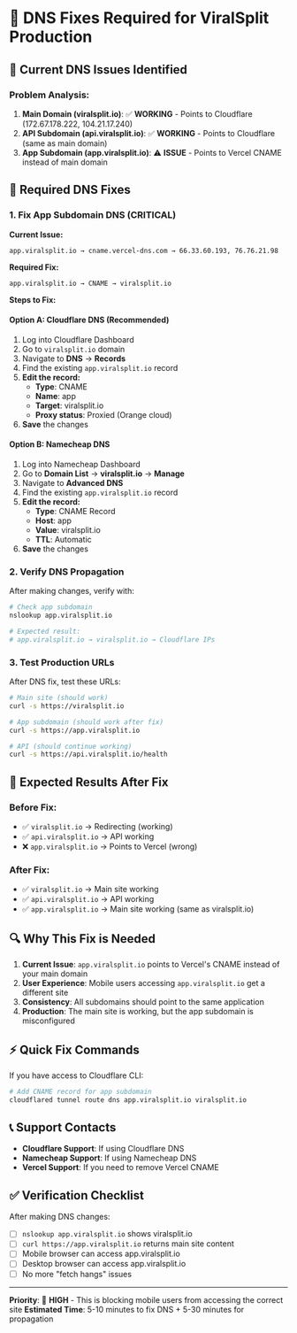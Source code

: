 # 🔧 DNS Fixes Required for ViralSplit Production

## 🚨 **Current DNS Issues Identified**

### **Problem Analysis:**
1. **Main Domain (viralsplit.io)**: ✅ **WORKING** - Points to Cloudflare (172.67.178.222, 104.21.17.240)
2. **API Subdomain (api.viralsplit.io)**: ✅ **WORKING** - Points to Cloudflare (same as main domain)
3. **App Subdomain (app.viralsplit.io)**: ⚠️ **ISSUE** - Points to Vercel CNAME instead of main domain

## 🔧 **Required DNS Fixes**

### **1. Fix App Subdomain DNS (CRITICAL)**

**Current Issue:**
```
app.viralsplit.io → cname.vercel-dns.com → 66.33.60.193, 76.76.21.98
```

**Required Fix:**
```
app.viralsplit.io → CNAME → viralsplit.io
```

**Steps to Fix:**

#### **Option A: Cloudflare DNS (Recommended)**
1. Log into Cloudflare Dashboard
2. Go to `viralsplit.io` domain
3. Navigate to **DNS** → **Records**
4. Find the existing `app.viralsplit.io` record
5. **Edit the record:**
   - **Type**: CNAME
   - **Name**: app
   - **Target**: viralsplit.io
   - **Proxy status**: Proxied (Orange cloud)
6. **Save** the changes

#### **Option B: Namecheap DNS**
1. Log into Namecheap Dashboard
2. Go to **Domain List** → **viralsplit.io** → **Manage**
3. Navigate to **Advanced DNS**
4. Find the existing `app.viralsplit.io` record
5. **Edit the record:**
   - **Type**: CNAME Record
   - **Host**: app
   - **Value**: viralsplit.io
   - **TTL**: Automatic
6. **Save** the changes

### **2. Verify DNS Propagation**

After making changes, verify with:
```bash
# Check app subdomain
nslookup app.viralsplit.io

# Expected result:
# app.viralsplit.io → viralsplit.io → Cloudflare IPs
```

### **3. Test Production URLs**

After DNS fix, test these URLs:
```bash
# Main site (should work)
curl -s https://viralsplit.io

# App subdomain (should work after fix)
curl -s https://app.viralsplit.io

# API (should continue working)
curl -s https://api.viralsplit.io/health
```

## 🎯 **Expected Results After Fix**

### **Before Fix:**
- ✅ `viralsplit.io` → Redirecting (working)
- ✅ `api.viralsplit.io` → API working
- ❌ `app.viralsplit.io` → Points to Vercel (wrong)

### **After Fix:**
- ✅ `viralsplit.io` → Main site working
- ✅ `api.viralsplit.io` → API working  
- ✅ `app.viralsplit.io` → Main site working (same as viralsplit.io)

## 🔍 **Why This Fix is Needed**

1. **Current Issue**: `app.viralsplit.io` points to Vercel's CNAME instead of your main domain
2. **User Experience**: Mobile users accessing `app.viralsplit.io` get a different site
3. **Consistency**: All subdomains should point to the same application
4. **Production**: The main site is working, but the app subdomain is misconfigured

## ⚡ **Quick Fix Commands**

If you have access to Cloudflare CLI:
```bash
# Add CNAME record for app subdomain
cloudflared tunnel route dns app.viralsplit.io viralsplit.io
```

## 📞 **Support Contacts**

- **Cloudflare Support**: If using Cloudflare DNS
- **Namecheap Support**: If using Namecheap DNS
- **Vercel Support**: If you need to remove Vercel CNAME

## ✅ **Verification Checklist**

After making DNS changes:
- [ ] `nslookup app.viralsplit.io` shows viralsplit.io
- [ ] `curl https://app.viralsplit.io` returns main site content
- [ ] Mobile browser can access app.viralsplit.io
- [ ] Desktop browser can access app.viralsplit.io
- [ ] No more "fetch hangs" issues

---

**Priority**: 🔴 **HIGH** - This is blocking mobile users from accessing the correct site
**Estimated Time**: 5-10 minutes to fix DNS + 5-30 minutes for propagation
